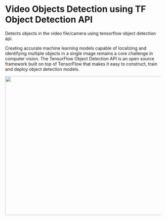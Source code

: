 # Video Objects Detection using TF Object Detection API
Detects objects in the video file/camera using tensorflow object detection api.

Creating accurate machine learning models capable of localizing and identifying
multiple objects in a single image remains a core challenge in computer vision.
The TensorFlow Object Detection API is an open source framework built on top of
TensorFlow that makes it easy to construct, train and deploy object detection
models.

<p align="center">
  <img src="tensorflow_video_object_detection/Video Detection_screenshot_31.01.2018.png" width=676 height=450>
</p>
 

